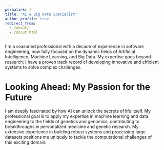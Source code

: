 ```yaml
---
permalink: /
title: "AI & Big Data Specialist"
author_profile: true
redirect_from: 
  - /about/
  - /about.html
---
```


I'm a seasoned professional with a decade of experience in software engineering, now fully focused on the dynamic fields of Artificial Intelligence, Machine Learning, and Big Data. My expertise goes beyond research; I have a proven track record of developing innovative and efficient systems to solve complex challenges.

Looking Ahead: My Passion for the Future
======
I am deeply fascinated by how AI can unlock the secrets of life itself. My professional goal is to apply my expertise in machine learning and data engineering to the fields of genetics and genomics, contributing to breakthroughs in personalized medicine and genetic research. My extensive experience in building robust systems and processing large datasets positions me uniquely to tackle the computational challenges of this exciting domain.
